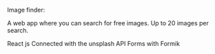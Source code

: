 Image finder:

A web app where you can search for free images.
Up to 20 images per search.


React js
Connected with the unsplash API 
Forms with Formik